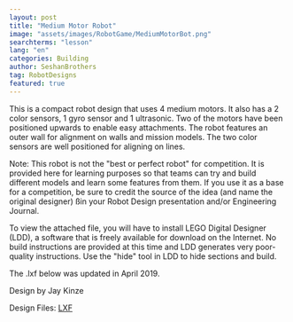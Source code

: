 ```yaml
---
layout: post
title: "Medium Motor Robot"
image: "assets/images/RobotGame/MediumMotorBot.png"
searchterms: "lesson"
lang: "en"
categories: Building
author: SeshanBrothers
tag: RobotDesigns
featured: true
---
```


This is a compact robot design that uses 4 medium motors. It also has a 2 color sensors, 1 gyro sensor and 1 ultrasonic. Two of the motors have been positioned upwards to enable easy attachments. The robot features an outer wall for alignment on walls and mission models. The two color sensors are well positioned for aligning on lines.

Note: This robot is not the "best or perfect robot" for competition. It is provided here for learning purposes so that teams can try and build different models and learn some features from them. If you use it as a base for a competition, be sure to credit the source of the idea (and name the original designer) ßin your Robot Design presentation and/or Engineering Journal.

To view the attached file, you will have to install LEGO Digital Designer (LDD), a software that is freely available for download on the Internet. No build instructions are provided at this time and LDD generates very poor-quality instructions. Use the "hide" tool in LDD to hide sections and build.

The .lxf below was updated in April 2019.

Design by Jay Kinze

Design Files:
 <a href="/translations/en-us/RobotGame/MediumMotorBotnew.lxf">LXF</a>
